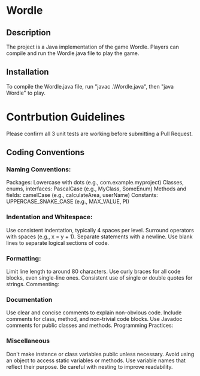 # Wordle

## Description
The project is a Java implementation of the game Wordle. Players
can compile and run the Wordle.java file to play the game.

## Installation
To compile the Wordle.java file, run "javac .\Wordle.java",
then "java Wordle" to play.

# Contrbution Guidelines
Please confirm all 3 unit tests are working before submitting a Pull Request. 

## Coding Conventions
###  Naming Conventions:
Packages: Lowercase with dots (e.g., com.example.myproject)
Classes, enums, interfaces: PascalCase (e.g., MyClass, SomeEnum)
Methods and fields: camelCase (e.g., calculateArea, userName)
Constants: UPPERCASE_SNAKE_CASE (e.g., MAX_VALUE, PI)

### Indentation and Whitespace:
Use consistent indentation, typically 4 spaces per level.
Surround operators with spaces (e.g., x = y + 1).
Separate statements with a newline.
Use blank lines to separate logical sections of code.

### Formatting:
Limit line length to around 80 characters.
Use curly braces for all code blocks, even single-line ones.
Consistent use of single or double quotes for strings.
Commenting:

### Documentation
Use clear and concise comments to explain non-obvious code.
Include comments for class, method, and non-trivial code blocks.
Use Javadoc comments for public classes and methods.
Programming Practices:

### Miscellaneous
Don't make instance or class variables public unless necessary.
Avoid using an object to access static variables or methods.
Use variable names that reflect their purpose.
Be careful with nesting to improve readability.